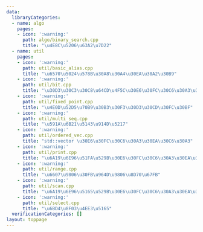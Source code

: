 ```yaml
---
data:
  libraryCategories:
  - name: algo
    pages:
    - icon: ':warning:'
      path: algo/binary_search.cpp
      title: "\u4E8C\u5206\u63A2\u7D22"
  - name: util
    pages:
    - icon: ':warning:'
      path: util/basic_alias.cpp
      title: "\u6570\u5024\u578B\u30A8\u30A4\u30EA\u30A2\u30B9"
    - icon: ':warning:'
      path: util/bit.cpp
      title: "\u30D3\u30C3\u30C8\u64CD\u4F5C\u30E6\u30FC\u30C6\u30A3\u30EA\u30C6\u30A3"
    - icon: ':warning:'
      path: util/fixed_point.cpp
      title: "\u4E0D\u52D5\u70B9\u30B3\u30F3\u30D3\u30CD\u30FC\u30BF"
    - icon: ':warning:'
      path: util/multi_seq.cpp
      title: "\u591A\u6B21\u5143\u914D\u5217"
    - icon: ':warning:'
      path: util/ordered_vec.cpp
      title: "std::vector \u30E6\u30FC\u30C6\u30A3\u30EA\u30C6\u30A3"
    - icon: ':warning:'
      path: util/print.cpp
      title: "\u6A19\u6E96\u51FA\u529B\u30E6\u30FC\u30C6\u30A3\u30EA\u30C6\u30A3"
    - icon: ':warning:'
      path: util/range.cpp
      title: "\u6607\u9806\u30FB\u964D\u9806\u8D70\u67FB"
    - icon: ':warning:'
      path: util/scan.cpp
      title: "\u6A19\u6E96\u5165\u529B\u30E6\u30FC\u30C6\u30A3\u30EA\u30C6\u30A3"
    - icon: ':warning:'
      path: util/select.cpp
      title: "\u6BD4\u8F03\u4EE3\u5165"
  verificationCategories: []
layout: toppage
---
```

